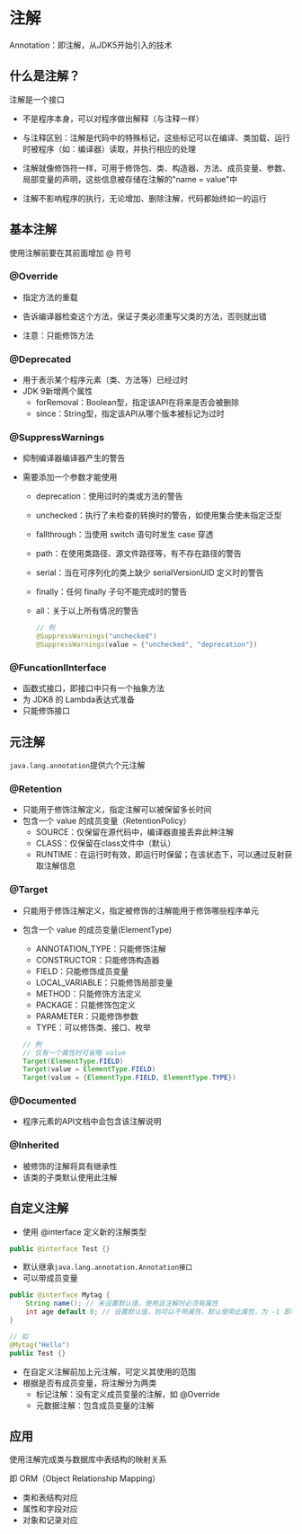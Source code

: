 # 注解

Annotation：即注解，从JDK5开始引入的技术

## 什么是注解？

注解是一个接口

+ 不是程序本身，可以对程序做出解释（与注释一样）

+ 与注释区别：注解是代码中的特殊标记，这些标记可以在编译、类加载、运行时被程序（如：编译器）读取，并执行相应的处理

+ 注解就像修饰符一样，可用于修饰包、类、构造器、方法、成员变量、参数、局部变量的声明，这些信息被存储在注解的"name = value"中
+ 注解不影响程序的执行，无论增加、删除注解，代码都始终如一的运行

## 基本注解

使用注解前要在其前面增加 @ 符号

### @Override

+ 指定方法的重载
+ 告诉编译器检查这个方法，保证子类必须重写父类的方法，否则就出错

+ 注意：只能修饰方法

### @Deprecated

+ 用于表示某个程序元素（类、方法等）已经过时
+ JDK 9新增两个属性
  + forRemoval：Boolean型，指定该API在将来是否会被删除
  + since：String型，指定该API从哪个版本被标记为过时

### @SuppressWarnings

+ 抑制编译器编译器产生的警告

+ 需要添加一个参数才能使用

  + deprecation：使用过时的类或方法的警告

  + unchecked：执行了未检查的转换时的警告，如使用集合使未指定泛型

  + fallthrough：当使用 switch 语句时发生 case 穿透

  + path：在使用类路径、源文件路径等，有不存在路径的警告

  + serial：当在可序列化的类上缺少 serialVersionUID 定义时的警告

  + finally：任何 finally 子句不能完成时的警告

  + all：关于以上所有情况的警告

    ``` java
    // 例
    @SuppressWarnings("unchecked")
    @SuppressWarnings(value = {"unchecked", "deprecation"})
    ```

    

### @FuncationlInterface

+ 函数式接口，即接口中只有一个抽象方法
+ 为 JDK8 的 Lambda表达式准备
+ 只能修饰接口

## 元注解

`java.lang.annotation`提供六个元注解

### @Retention

+ 只能用于修饰注解定义，指定注解可以被保留多长时间
+ 包含一个 value 的成员变量（RetentionPolicy）
  + SOURCE：仅保留在源代码中，编译器直接丢弃此种注解
  + CLASS：仅保留在class文件中（默认）
  + RUNTIME：在运行时有效，即运行时保留；在该状态下，可以通过反射获取注解信息

### @Target

+ 只能用于修饰注解定义，指定被修饰的注解能用于修饰哪些程序单元

+ 包含一个 value 的成员变量(ElementType)

  + ANNOTATION_TYPE：只能修饰注解
  + CONSTRUCTOR：只能修饰构造器
  + FIELD：只能修饰成员变量
  + LOCAL_VARIABLE：只能修饰局部变量
  + METHOD：只能修饰方法定义
  + PACKAGE：只能修饰包定义
  + PARAMETER：只能修饰参数
  + TYPE：可以修饰类、接口、枚举

  ``` java
  // 例
  // 仅有一个属性时可省略 value
  Target(ElementType.FIELD)
  Target(value = ElementType.FIELD)
  Target(value = {ElementType.FIELD, ElementType.TYPE})
  ```

### @Documented

+ 程序元素的API文档中会包含该注解说明

### @Inherited

+ 被修饰的注解将具有继承性
+ 该类的子类默认使用此注解

## 自定义注解

+ 使用 @interface 定义新的注解类型

``` java
public @interface Test {}
```

+ 默认继承`java.lang.annotation.Annotation接口`
+ 可以带成员变量

``` java
public @interface Mytag {
    String name(); // 未设置默认值，使用该注解时必须有属性
    int age default 0; // 设置默认值，则可以不带属性，默认使用此属性，为 -1 即不存在
}

// 如
@Mytag("Hello")
public Test {}
```

+ 在自定义注解前加上元注解，可定义其使用的范围
+ 根据是否有成员变量，将注解分为两类
  + 标记注解：没有定义成员变量的注解，如 @Override
  + 元数据注解：包含成员变量的注解

## 应用

使用注解完成类与数据库中表结构的映射关系

即 ORM（Object Relationship Mapping）

+ 类和表结构对应
+ 属性和字段对应
+ 对象和记录对应

